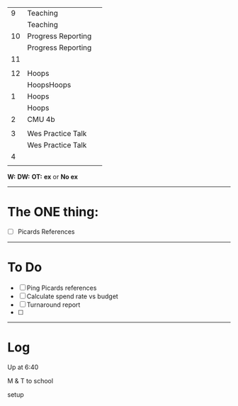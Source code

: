 
|     |                    |     |
| --- | ------------------ | --- |
| 9   | Teaching           |     |
|     | Teaching           |     |
| 10  | Progress Reporting |     |
|     | Progress Reporting |     |
| 11  |                    |     |
|     |                    |     |
| 12  | Hoops              |     |
|     | HoopsHoops         |     |
| 1   | Hoops              |     |
|     | Hoops              |     |
| 2   | CMU 4b             |     |
|     |                    |     |
| 3   | Wes Practice Talk  |     |
|     | Wes Practice Talk  |     |
| 4   |                    |     |
|     |                    |     |

**W:**
**DW:**
**OT:**
**ex** or **No ex**

---
# The ONE thing: 
- [ ] Picards References

---
# To Do

- [ ] Ping Picards references
- [ ] Calculate spend rate vs budget
- [ ] Turnaround report
- [ ] 

---

# Log

Up at 6:40

M & T to school 

setup